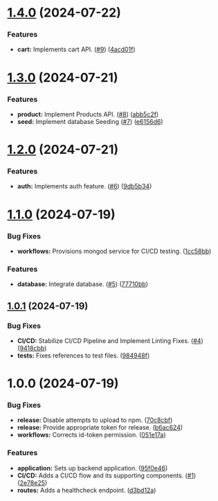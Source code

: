 # [1.4.0](https://github.com/mango-habanero/jp-backend/compare/v1.3.0...v1.4.0) (2024-07-22)


### Features

* **cart:** Implements cart API. ([#9](https://github.com/mango-habanero/jp-backend/issues/9)) ([4acd01f](https://github.com/mango-habanero/jp-backend/commit/4acd01f98ca5b46a9efc85bf9b4a95c8105c0a18))

# [1.3.0](https://github.com/mango-habanero/jp-backend/compare/v1.2.0...v1.3.0) (2024-07-21)


### Features

* **product:** Implement Products API. ([#8](https://github.com/mango-habanero/jp-backend/issues/8)) ([abb5c2f](https://github.com/mango-habanero/jp-backend/commit/abb5c2fd5b544fd15a6a35333b4c51c6613583aa))
* **seed:** Implement database Seeding ([#7](https://github.com/mango-habanero/jp-backend/issues/7)) ([e6156d6](https://github.com/mango-habanero/jp-backend/commit/e6156d6400c89a205d5eb905f8ff4de33ed532ef))

# [1.2.0](https://github.com/mango-habanero/jp-backend/compare/v1.1.0...v1.2.0) (2024-07-21)


### Features

* **auth:** Implements auth feature. ([#6](https://github.com/mango-habanero/jp-backend/issues/6)) ([9db5b34](https://github.com/mango-habanero/jp-backend/commit/9db5b342c0a1e9c8120fe70d6f1a69c18e6c8533))

# [1.1.0](https://github.com/mango-habanero/jp-backend/compare/v1.0.1...v1.1.0) (2024-07-19)


### Bug Fixes

* **workflows:** Provisions mongod service for CI/CD testing. ([1cc58bb](https://github.com/mango-habanero/jp-backend/commit/1cc58bb3a80ac5e3e4fa4b328e3707653be40ed7))


### Features

* **database:** Integrate database. ([#5](https://github.com/mango-habanero/jp-backend/issues/5)) ([77710bb](https://github.com/mango-habanero/jp-backend/commit/77710bbde22484953a84b780bafa5a7326ed6097))

## [1.0.1](https://github.com/mango-habanero/jp-backend/compare/v1.0.0...v1.0.1) (2024-07-19)


### Bug Fixes

* **CI/CD:** Stabilize CI/CD Pipeline and Implement Linting Fixes. ([#4](https://github.com/mango-habanero/jp-backend/issues/4)) ([9418cbb](https://github.com/mango-habanero/jp-backend/commit/9418cbbfd5b6d48c626beecda280d571de81d9c8))
* **tests:** Fixes references to test files. ([984948f](https://github.com/mango-habanero/jp-backend/commit/984948ff804ea28cf7f5505a9bd0845fe1f3046b))

# 1.0.0 (2024-07-19)


### Bug Fixes

* **release:** Disable attempts to upload to npm. ([70c8cbf](https://github.com/mango-habanero/jp-backend/commit/70c8cbfc6ba3b4257a93e6e160e316e9308bd64b))
* **release:** Provide appropriate token for release. ([b6ac624](https://github.com/mango-habanero/jp-backend/commit/b6ac624486d1e9551f5bb7a588ff551f44858737))
* **workflows:** Corrects id-token permission. ([051e17a](https://github.com/mango-habanero/jp-backend/commit/051e17a4bc75523e79d1bdf1314bf7852b1183de))


### Features

* **application:** Sets up backend application. ([95f0e46](https://github.com/mango-habanero/jp-backend/commit/95f0e469b4d92bc340d994e84a2df31cbc045455))
* **CI/CD:** Adds a CI/CD flow and its supporting components. ([#1](https://github.com/mango-habanero/jp-backend/issues/1)) ([2e78e25](https://github.com/mango-habanero/jp-backend/commit/2e78e25d1f035e4539b32975eeb8dea2c63595b3))
* **routes:** Adds a healthcheck endpoint. ([d3bd12a](https://github.com/mango-habanero/jp-backend/commit/d3bd12a38bdc010cdc14b518b462e8a758e2835a))
